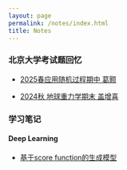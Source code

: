 ```yaml
---
layout: page
permalink: /notes/index.html
title: Notes
---
```


### 北京大学考试题回忆
- [2025春应用随机过程期中 葛颢](https://Volodymyr2580.github.io/notes/exams/25春期中%20葛颢.pdf)

- [2024秋 地球重力学期末 盖增喜](https://Volodymyr2580.github.io/notes/exams/24秋_重力学期末.pdf )


### 学习笔记

#### Deep Learning
- [基于score function的生成模型](https://Volodymyr2580.github.io/notes/AI/score_function)

